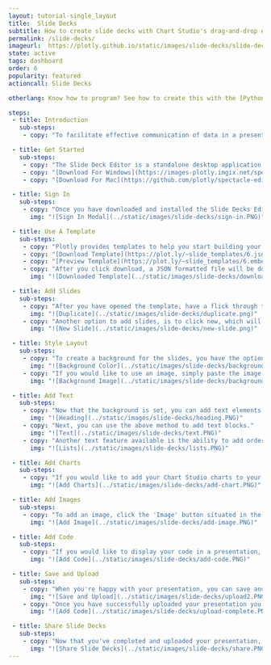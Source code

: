 ```yaml
---
layout: tutorial-single_layout
title:  Slide Decks
subtitle: How to create slide decks with Chart Studio's drag-and-drop editor
permalink: /slide-decks/
imageurl:  https://plotly.github.io/static/images/slide-decks/slide-decks.PNG
state: active
tags: dashboard
order: 6
popularity: featured
actioncall: Slide Decks

otherlang: Know how to program? See how to create this with the [Python Presentation API](https://plot.ly/python/presentations-tool/).

steps:
 - title: Introduction
   sub-steps:
    - copy: "To facilitate effective communication of data in a presentation format, Chart Studio created Slide Decks - a minimalist drag-and-drop editor that feels like Keynote. With Slide Decks, you can easily create styled presentations with embedded interactive and dynamic Chart Studio charts, which can be hosted in your Chart Studio account and effortlessly shared via a link."

 - title: Get Started
   sub-steps:
    - copy: "The Slide Deck Editor is a standalone desktop application that connects to your Chart Studio account. If you haven't already, download Slide Deck Editor."
    - copy: "[Download For Windows](https://images-plotly.imgix.net/spectacle-editor/Spectacle.Editor.Setup.0.1.4.exe){: .typeform-share}"
    - copy: "[Download For Mac](https://github.com/plotly/spectacle-editor/releases/download/v0.1.6/Spectacle.Editor-0.1.6.dmg)"

 - title: Sign In
   sub-steps:
    - copy: "Once you have downloaded and installed the Slide Decks Editor, click 'SIGN IN TO PLOT.LY' situated in the top-right of the editor interface. In the pop-up modal enter your Chart Studio username and password."
      img: "![Sign In Modal](../static/images/slide-decks/sign-in.PNG)"

 - title: Use A Template
   sub-steps:
    - copy: "Plotly provides templates to help you start building your presentations. You view or download business, science, or research styled templates by visiting the dedicated template account - [Slide Template](https://plot.ly/~slide_templates/#/). To continue with this tutorial, downlaod the example template."
    - copy: "[Download Template](https://plot.ly/~slide_templates/6.json)"
    - copy: "[Preview Template](https://plot.ly/~slide_templates/6.embed#/?_k=18961w)"
    - copy: "After you click download, a JSON formatted file will be download to your local machine. Next, open the Slide Deck Editor application and click 'File', 'Open', and then select the downloaded JSON file. Now, you ought to see something like the below image."
      img: "![Downloaded Template](../static/images/slide-decks/downloaded-template.PNG)"

 - title: Add Slides
   sub-steps:
    - copy: "After you have opened the template, have a flick through the current slides, then in the bottom left of the editor click duplicate on the last slide. This will create an additional and identical slide. If you have theme (i.e. set background or titles), then duplicating slides will save time."
      img: "![Duplicate](../static/images/slide-decks/duplicate.png)"
    - copy: "Another option to add slides, is to click new, which will add a new blank slide."
      img: "![New Slide](../static/images/slide-decks/new-slide.png)"

 - title: Style Layout
   sub-steps:
    - copy: "To create a background for the slides, you have the option of full color or adding an image via URL or upload. To select full color, simply click on background color and then use the color picker or enter the HEX or rgba values."
      img: "![Background Color](../static/images/slide-decks/background-color.PNG)"
    - copy: "If you would like to use an image, simply paste the image URL into the text-box or click the 'Upload an image...' button to load an image from your local machine. Then, in the 'Background size' dropdown, select the image size."
      img: "![Background Image](../static/images/slide-decks/background-image.PNG)"

 - title: Add Text
   sub-steps:
    - copy: "Now that the background is set, you can add text elements. First, a slide title or heading. To do so, click the text button located in the toolbar at the centre top. Now, click on the editable text that has appeared in the middle of the slide and enter you title. You'll notice that on the right-hand side of the screen a toolbox has appeared with styling options. Options that can be adjusted include paragraph style, font family, weight and size, color, and alignment."
      img: "![Heading](../static/images/slide-decks/heading.PNG)"
    - copy: "Next, you can use the above method to add text blocks."
      img: "![Text](../static/images/slide-decks/text.PNG)"
    - copy: "Another text feature available is the ability to add ordered or unordered lists. This can be done by clicking the un/ordered button situated bottom right of the screen."
      img: "![Lists](../static/images/slide-decks/lists.PNG)"

 - title: Add Charts
   sub-steps:
    - copy: "If you would like to add your Chart Studio charts to your slide deck, navigate to the top toolbar and click the Chart Studio button. On the right-hand side of the screen there you can simply paste the charts URL. Click here for more information about [sharing](https://help.plot.ly/how-sharing-works-in-plotly/) and [embedding Chart Studio charts](https://help.plot.ly/embed-graphs-in-websites/)."
      img: "![Add Charts](../static/images/slide-decks/add-chart.PNG)"

 - title: Add Images
   sub-steps:
    - copy: "To add an image, click the 'Image' button situated in the top toolbar. On the right-hand side of the screen, paste in the image URL or click the 'Upload an image...' button to load an image from your local machine. Once the image is added, you can drag and drop to size and position the image."
      img: "![Add Image](../static/images/slide-decks/add-image.PNG)"

 - title: Add Code
   sub-steps:
    - copy: "If you would like to display your code in a presentation, click the CodePane button situated in the top toolbar. On right-hand side of the screen, select the language you wish to display, font size, and set the theme to either dark or light."
      img: "![Add Code](../static/images/slide-decks/add-code.PNG)"

 - title: Save and Upload
   sub-steps:
    - copy: "When you're happy with your presentation, you can save and upload by clicking the upload icon in the top-left corner of the editor. Next, enter the name of your presentation, set the privacy, and click publish."
      img: "![Save and Upload](../static/images/slide-decks/upload2.PNG)"
    - copy: "Once you have successfully uploaded your presentation you ought to see the last synchronization date (like the image below)."
      img: "![Add Code](../static/images/slide-decks/upload-complete.PNG)"

 - title: Share Slide Decks
   sub-steps:
    - copy: "Now that you've completed and uploaded your presentation, sharing is as simple as clicking the share button in the top-left of the editor. Once clicked, a link to your presentation will be provided - click to view or copy to share."
      img: "![Share Slide Decks](../static/images/slide-decks/share.PNG)"
---
```

